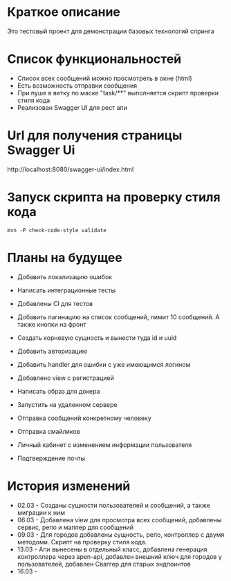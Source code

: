 # Краткое описание

Это тестовый проект для демонстрации базовых технологий спринга

# Список функциональностей

- Список всех сообщений можно просмотреть в окне (html)
- Есть возможность отправки сообщения
- При пуше в ветку по маске "task/**" выполняется скрипт проверки стиля кода
- Реализован Swagger UI для рест апи

# Url для получения страницы Swagger Ui

http://localhost:8080/swagger-ui/index.html

# Запуск скрипта на проверку стиля кода

```
mvn -P check-code-style validate
```

# Планы на будущее

- Добавить локализацию ошибок
- Написать интеграционные тесты
- Добавлены CI для тестов
- Добавить пагинацию на список сообщений, лимит 10 сообщений. А также кнопки на фронт
- Создать корневую сущность и вынести туда id и uuid

- Добавить авторизацию
- Добавить handler для ошибки с уже имеющимся логином
- Добавлено view с регистрацией
- Написать образ для докера
- Запустить на удаленном сервере
- Отправка сообщений конкретному человеку
- Отправка смайликов
- Личный кабинет с изменением информации пользователя
- Подтверждение почты

# История изменений

- 02.03 - Созданы сущности пользователей и сообщений, а также миграции к ним
- 06.03 - Добавлена view для просмотра всех сообщений, добавлены сервис, репо и маппер для 
сообщений
- 09.03 - Для городов добавлены сущность, репо, контроллер с двумя методоми. Скрипт на проверку
стиля кода.
- 13.03 - Апи вынесены в отдельный класс, добавлена генерация контроллера через apen-api, добавлен 
внешний ключ для городов у пользователей, добавлен Сваггер для старых эндпоинтов
- 16.03 - 